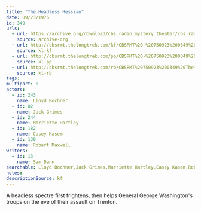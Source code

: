 ```yaml
---
title: "The Headless Hessian"
date: 09/23/1975
id: 349
urls: 
  - url: https://archive.org/download/cbs_radio_mystery_theater/cbs_radio_mystery_theater-0301-0350.zip/cbs_radio_mystery_theater-0301-0350%2Fcbsrmt_0349_the_headless_hessian.mp3
    source: archive-org
  - url: http://cbsrmt.thelongtrek.com/kf/CBSRMT%20-%20750923%200349%20The%20Headless%20Hessian_kf.mp3
    source: kl-kf
  - url: http://cbsrmt.thelongtrek.com/pp/CBSRMT%20-%20750923%200349%20The%20Headless%20Hessian_pp.mp3
    source: kl-pp
  - url: http://cbsrmt.thelongtrek.com/rb/CBSRMT%20750923%200349%20The%20Headless%20Hessian_wuwm%20recorded%207_5_76.mp3
    source: kl-rb
tags: 
multipart: 0
actors:  
  - id: 243
    name: Lloyd Bochner  
  - id: 82
    name: Jack Grimes  
  - id: 244
    name: Marriette Hartley  
  - id: 182
    name: Casey Kasem  
  - id: 130
    name: Robert Maxwell
writers:  
  - id: 13
    name: Sam Dann
searchable: Lloyd Bochner,Jack Grimes,Marriette Hartley,Casey Kasem,Robert Maxwell Sam Dann
notes: 
descriptionSource: kf
---
```

A headless spectre first frightens, then helps General George Washington's troops on the eve of their assault on Trenton.